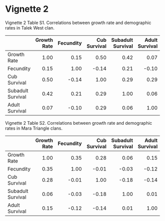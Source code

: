 Vignette 2
================

Vignette 2 Table S1. Correlations between growth rate and demographic rates in Talek West clan.

|                   |  Growth Rate|  Fecundity|  Cub Survival|  Subadult Survival|  Adult Survival|
|:------------------|------------:|----------:|-------------:|------------------:|---------------:|
| Growth Rate       |         1.00|       0.15|          0.50|               0.42|            0.07|
| Fecundity         |         0.15|       1.00|         -0.14|               0.21|           -0.10|
| Cub Survival      |         0.50|      -0.14|          1.00|               0.29|            0.29|
| Subadult Survival |         0.42|       0.21|          0.29|               1.00|            0.06|
| Adult Survival    |         0.07|      -0.10|          0.29|               0.06|            1.00|

Vignette 2 Table S2. Correlations between growth rate and demographic rates in Mara Triangle clans.

|                   |  Growth Rate|  Fecundity|  Cub Survival|  Subadult Survival|  Adult Survival|
|:------------------|------------:|----------:|-------------:|------------------:|---------------:|
| Growth Rate       |         1.00|       0.35|          0.28|               0.06|            0.15|
| Fecundity         |         0.35|       1.00|         -0.01|              -0.03|           -0.12|
| Cub Survival      |         0.28|      -0.01|          1.00|              -0.18|           -0.14|
| Subadult Survival |         0.06|      -0.03|         -0.18|               1.00|            0.01|
| Adult Survival    |         0.15|      -0.12|         -0.14|               0.01|            1.00|
